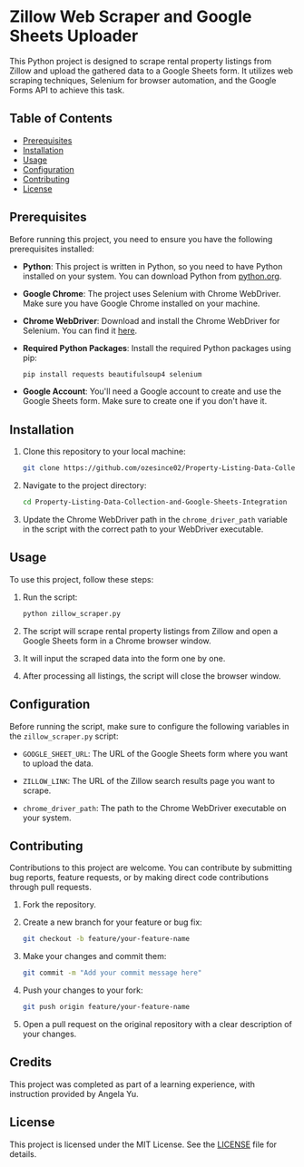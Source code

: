 # Zillow Web Scraper and Google Sheets Uploader

This Python project is designed to scrape rental property listings from Zillow and upload the gathered data to a Google Sheets form. It utilizes web scraping techniques, Selenium for browser automation, and the Google Forms API to achieve this task.

## Table of Contents

- [Prerequisites](#prerequisites)
- [Installation](#installation)
- [Usage](#usage)
- [Configuration](#configuration)
- [Contributing](#contributing)
- [License](#license)

## Prerequisites

Before running this project, you need to ensure you have the following prerequisites installed:

- **Python**: This project is written in Python, so you need to have Python installed on your system. You can download Python from [python.org](https://www.python.org/downloads/).

- **Google Chrome**: The project uses Selenium with Chrome WebDriver. Make sure you have Google Chrome installed on your machine.

- **Chrome WebDriver**: Download and install the Chrome WebDriver for Selenium. You can find it [here](https://sites.google.com/chromium.org/driver/).

- **Required Python Packages**: Install the required Python packages using pip:

  ```bash
  pip install requests beautifulsoup4 selenium
  ```

- **Google Account**: You'll need a Google account to create and use the Google Sheets form. Make sure to create one if you don't have it.

## Installation

1. Clone this repository to your local machine:

   ```bash
   git clone https://github.com/ozesince02/Property-Listing-Data-Collection-and-Google-Sheets-Integration.git
   ```

2. Navigate to the project directory:

   ```bash
   cd Property-Listing-Data-Collection-and-Google-Sheets-Integration
   ```

3. Update the Chrome WebDriver path in the `chrome_driver_path` variable in the script with the correct path to your WebDriver executable.

## Usage

To use this project, follow these steps:

1. Run the script:

   ```bash
   python zillow_scraper.py
   ```

2. The script will scrape rental property listings from Zillow and open a Google Sheets form in a Chrome browser window.

3. It will input the scraped data into the form one by one.

4. After processing all listings, the script will close the browser window.

## Configuration

Before running the script, make sure to configure the following variables in the `zillow_scraper.py` script:

- `GOOGLE_SHEET_URL`: The URL of the Google Sheets form where you want to upload the data.

- `ZILLOW_LINK`: The URL of the Zillow search results page you want to scrape.

- `chrome_driver_path`: The path to the Chrome WebDriver executable on your system.

## Contributing

Contributions to this project are welcome. You can contribute by submitting bug reports, feature requests, or by making direct code contributions through pull requests.

1. Fork the repository.

2. Create a new branch for your feature or bug fix:

   ```bash
   git checkout -b feature/your-feature-name
   ```

3. Make your changes and commit them:

   ```bash
   git commit -m "Add your commit message here"
   ```

4. Push your changes to your fork:

   ```bash
   git push origin feature/your-feature-name
   ```

5. Open a pull request on the original repository with a clear description of your changes.

## Credits

This project was completed as part of a learning experience, with instruction provided by Angela Yu.

## License

This project is licensed under the MIT License. See the [LICENSE](LICENSE) file for details.
